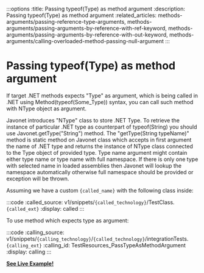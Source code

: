 :::options
:title: Passing typeof(Type) as method argument
:description: Passing typeof(Type) as method argument
:related_articles: methods-arguments/passing-reference-type-arguments, methods-arguments/passing-arguments-by-reference-with-ref-keyword, methods-arguments/passing-arguments-by-reference-with-out-keyword, methods-arguments/calling-overloaded-method-passing-null-argument
:::

# Passing typeof(Type) as method argument 
  
If target .NET methods expects "Type" as argument, which is being called in .NET using Method(typeof(Some_Type)) syntax, you can call such method with NType object as argument.  

Javonet introduces "NType" class to store .NET Type. To retrieve the instance of particular .NET type as counterpart of typeof(String) you should use Javonet.getType("String") method. The "getType(String typeName)" method is static method on Javonet class which accepts in first argument the name of .NET type and returns the instance of NType class connected to the Type object of provided type. Type name argument might contain either type name or type name with full namespace. If there is only one type with selected name in loaded assemblies then Javonet will lookup the namespace automatically otherwise full namespace should be provided or exception will be thrown.  
  
Assuming we have a custom `{called_name}` with the following class inside:

:::code 
:called_source: v1/snippets/`{called_technology}`/TestClass.`{called_ext}`
:display: called
:::


To use method which expects type as argument:  
  
:::code 
:calling_source: v1/snippets/`{calling_technology}`/`{called_technology}`/integrationTests.`{calling_ext}`
:calling_id: TestResources_PassTypeAsMethodArgument
:display: calling
:::
  
  
[**See Live Example!**](http://lab.javonet.com/e/16)